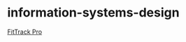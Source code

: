 # information-systems-design

[FitTrack Pro](https://docs.google.com/document/d/1jx87v_4OTH8upU8skv3veKcU_ewLKsqogsqsdRibBxA/edit?tab=t.0)
